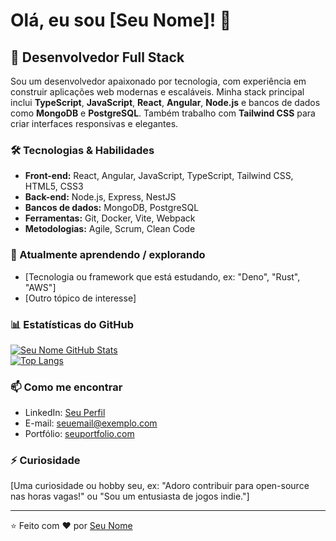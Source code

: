 # Olá, eu sou [Seu Nome]! 👋

## 🚀 Desenvolvedor Full Stack

Sou um desenvolvedor apaixonado por tecnologia, com experiência em construir aplicações web modernas e escaláveis. Minha stack principal inclui **TypeScript**, **JavaScript**, **React**, **Angular**, **Node.js** e bancos de dados como **MongoDB** e **PostgreSQL**. Também trabalho com **Tailwind CSS** para criar interfaces responsivas e elegantes.

### 🛠️ Tecnologias & Habilidades

- **Front-end:** React, Angular, JavaScript, TypeScript, Tailwind CSS, HTML5, CSS3  
- **Back-end:** Node.js, Express, NestJS  
- **Bancos de dados:** MongoDB, PostgreSQL  
- **Ferramentas:** Git, Docker, Vite, Webpack  
- **Metodologias:** Agile, Scrum, Clean Code  

### 🌱 Atualmente aprendendo / explorando

- [Tecnologia ou framework que está estudando, ex: "Deno", "Rust", "AWS"]  
- [Outro tópico de interesse]  

### 📊 Estatísticas do GitHub

[![Seu Nome GitHub Stats](https://github-readme-stats.vercel.app/api?username=seuusername&show_icons=true&theme=dracula)](https://github.com/GabrielDoSaaS)  
[![Top Langs](https://github-readme-stats.vercel.app/api/top-langs/?username=seuusername&layout=compact&theme=dracula)](https://github.com/GabrielDoSaaS)  

### 📫 Como me encontrar

- LinkedIn: [Seu Perfil](https://www.linkedin.com/in/seu-linkedin/)  
- E-mail: seuemail@exemplo.com  
- Portfólio: [seuportfolio.com](https://seuportfolio.com)  

### ⚡ Curiosidade

[Uma curiosidade ou hobby seu, ex: "Adoro contribuir para open-source nas horas vagas!" ou "Sou um entusiasta de jogos indie."]  

---

⭐️ Feito com ❤️ por [Seu Nome](https://github.com/seuusername)  
